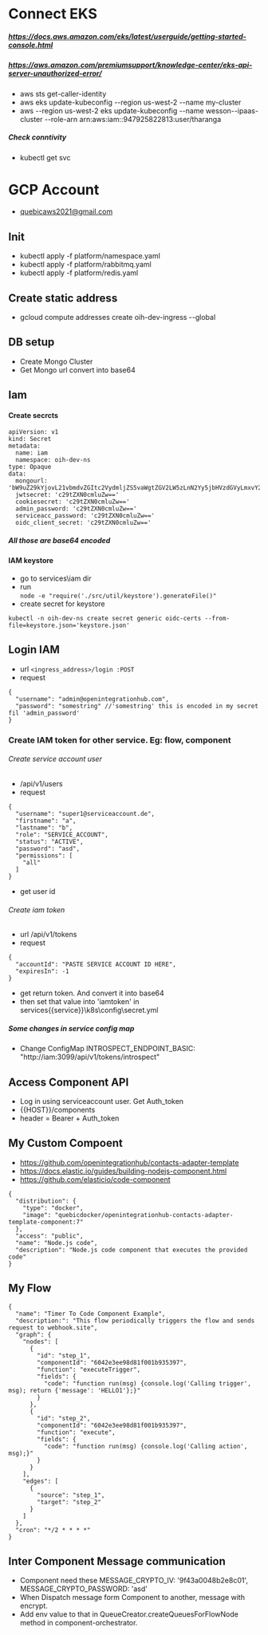 # Connect EKS
##### https://docs.aws.amazon.com/eks/latest/userguide/getting-started-console.html
##### https://aws.amazon.com/premiumsupport/knowledge-center/eks-api-server-unauthorized-error/
* aws sts get-caller-identity
* aws eks update-kubeconfig --region us-west-2 --name my-cluster
* aws --region us-west-2 eks update-kubeconfig --name wesson--ipaas-cluster --role-arn arn:aws:iam::947925822813:user/tharanga

##### Check conntivity
* kubectl get svc


# GCP Account
* quebicaws2021@gmail.com

## Init
* kubectl apply -f platform/namespace.yaml
* kubectl apply -f platform/rabbitmq.yaml
* kubectl apply -f platform/redis.yaml

## Create static address
* gcloud compute addresses create oih-dev-ingress --global

## DB setup
* Create Mongo Cluster
* Get Mongo url convert into base64

## Iam
#### Create secrcts
```
apiVersion: v1
kind: Secret
metadata:
  name: iam
  namespace: oih-dev-ns
type: Opaque
data:
  mongourl: 'bW9uZ29kYjovL21vbmdvZGItc2VydmljZS5vaWgtZGV2LW5zLnN2Yy5jbHVzdGVyLmxvY2FsL2lhbQ=='
  jwtsecret: 'c29tZXN0cmluZw=='
  cookiesecret: 'c29tZXN0cmluZw=='
  admin_password: 'c29tZXN0cmluZw=='
  serviceacc_password: 'c29tZXN0cmluZw=='
  oidc_client_secret: 'c29tZXN0cmluZw=='
```
##### All those are base64 encoded

#### IAM keystore
* go to services\iam dir
* run  
```node -e "require('./src/util/keystore').generateFile()"```
* create secret for keystore
```
kubectl -n oih-dev-ns create secret generic oidc-certs --from-file=keystore.json='keystore.json'
```

## Login IAM
* url ```<ingress_address>/login :POST```
* request
```
{
  "username": "admin@openintegrationhub.com",
  "password": "somestring" //'somestring' this is encoded in my secret fil 'admin_password' 
}
```

### Create IAM token for other service. Eg: flow, component
###### Create service account user
* /api/v1/users
* request
```
{
  "username": "super1@serviceaccount.de",
  "firstname": "a",
  "lastname": "b",
  "role": "SERVICE_ACCOUNT",
  "status": "ACTIVE",
  "password": "asd",
  "permissions": [
    "all"
  ]
}
```
* get user id

###### Create iam token
* url /api/v1/tokens
* request
```
{
  "accountId": "PASTE SERVICE ACCOUNT ID HERE",
  "expiresIn": -1
}
```
* get return token. And convert it into base64
* then set that value into 'iamtoken' in services\{{service}}\k8s\config\secret.yml

##### Some changes in service config map
* Change ConfigMap INTROSPECT_ENDPOINT_BASIC: "http://iam:3099/api/v1/tokens/introspect"

## Access Component API
* Log in using serviceaccount user. Get Auth_token
* {{HOST}}/components
* header = Bearer + Auth_token


## My Custom Compoent
* https://github.com/openintegrationhub/contacts-adapter-template
* https://docs.elastic.io/guides/building-nodejs-component.html
* https://github.com/elasticio/code-component
```
{
  "distribution": {
    "type": "docker",
    "image": "quebicdocker/openintegrationhub-contacts-adapter-template-component:7"
  },
  "access": "public",
  "name": "Node.js code",
  "description": "Node.js code component that executes the provided code"
}
```

## My Flow
```
{
  "name": "Timer To Code Component Example",
  "description:": "This flow periodically triggers the flow and sends request to webhook.site",
  "graph": {
    "nodes": [
      {
        "id": "step_1",
        "componentId": "6042e3ee98d81f001b935397",
        "function": "executeTrigger",
        "fields": {
          "code": "function run(msg) {console.log('Calling trigger', msg); return {'message': 'HELLO1'};}"
        }
      },
	  {
        "id": "step_2",
        "componentId": "6042e3ee98d81f001b935397",
        "function": "execute",
        "fields": {
          "code": "function run(msg) {console.log('Calling action', msg);}"
        }
      }
    ],
    "edges": [
      {
        "source": "step_1",
        "target": "step_2"
      }
    ]
  },
  "cron": "*/2 * * * *"
}
```

## Inter Component Message communication
* Component need these MESSAGE_CRYPTO_IV: '9f43a0048b2e8c01', MESSAGE_CRYPTO_PASSWORD: 'asd'
* When Dispatch message form Component to another, message with encrypt.
* Add env value to that in QueueCreator.createQueuesForFlowNode method in component-orchestrator.